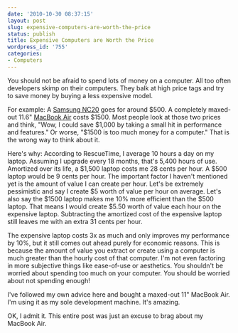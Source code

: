 ```yaml
---
date: '2010-10-30 08:37:15'
layout: post
slug: expensive-computers-are-worth-the-price
status: publish
title: Expensive Computers are Worth the Price
wordpress_id: '755'
categories:
- Computers
---
```


You should not be afraid to spend lots of money on a computer. All too often developers skimp on their computers. They balk at high price tags and try to save money by buying a less expensive model. 

For example: A [Samsung NC20](http://en.wikipedia.org/wiki/Samsung_NC20) goes for around $500. A completely maxed-out 11.6" [MacBook Air](http://www.apple.com/macbookair/) costs $1500. Most people look at those two prices and think, "Wow, I could save $1,000 by taking a small hit in performance and features." Or worse, "$1500 is too much money for a computer." That is the wrong way to think about it. 

Here's why: According to RescueTime, I average 10 hours a day on my laptop. Assuming I upgrade every 18 months, that's 5,400 hours of use. Amortized over its life, a $1,500 laptop costs me 28 cents per hour. A $500 laptop would be 9 cents per hour. The important factor I haven't mentioned yet is the amount of value I can create per hour. Let's be extremely pessimistic and say I create $5 worth of value per hour on average. Let's also say the $1500 laptop makes me 10% more efficient than the $500 laptop. That means I would create $5.50 worth of value each hour on the expensive laptop. Subtracting the amortized cost of the expensive laptop still leaves me with an extra 31 cents per hour. 

The expensive laptop costs 3x as much and only improves my performance by 10%, but it still comes out ahead purely for economic reasons. This is because the amount of value you extract or create using a computer is much greater than the hourly cost of that computer. I'm not even factoring in more subjective things like ease-of-use or aesthetics. You shouldn't be worried about spending too much on your computer. You should be worried about not spending enough! 

I've followed my own advice here and bought a maxed-out 11" MacBook Air. I'm using it as my sole development machine. It's amazing. 

OK, I admit it. This entire post was just an excuse to brag about my MacBook Air.
